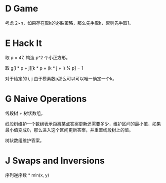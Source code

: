 # D Game

考虑 2~n，如果存在取k的必胜策略，那么先手取k，否则先手取1。

# E Hack It

取 p = 47, 构造 p^2 个小正方形。

取 g\[i * p + j][k * p + (k * j + i) % p] = 1

对于给定的 i, j 由于模素数p那么可以可以唯一确定一个k。

# G Naive Operations

线段树 + 树状数组。

线段树维护一个数组表示距离某点答案更新还需要多少，维护区间的最小值，如果最小值变成0，那么进入这个区间更新答案，并重置线段树上的值。

树状数组维护答案。

# J Swaps and Inversions

序列逆序数 * min(x, y)